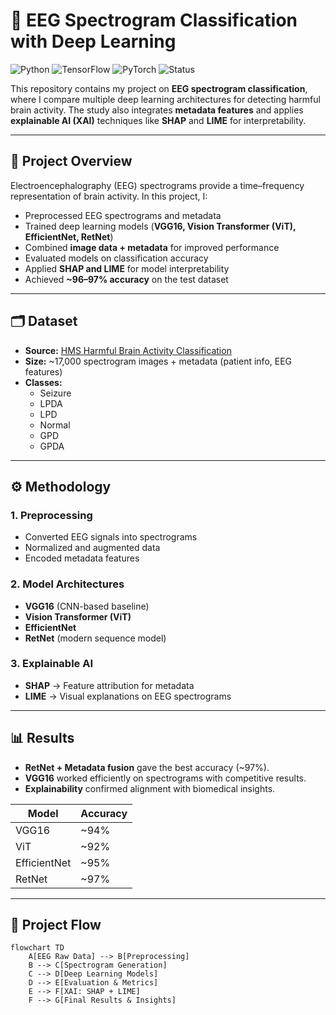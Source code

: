 # 🧠 EEG Spectrogram Classification with Deep Learning

![Python](https://img.shields.io/badge/Python-3.8%2B-blue)
![TensorFlow](https://img.shields.io/badge/TensorFlow-2.x-orange)
![PyTorch](https://img.shields.io/badge/PyTorch-2.x-red)
![Status](https://img.shields.io/badge/Status-Completed-brightgreen)

This repository contains my project on **EEG spectrogram classification**, where I compare multiple deep learning architectures for detecting harmful brain activity. The study also integrates **metadata features** and applies **explainable AI (XAI)** techniques like **SHAP** and **LIME** for interpretability.

---

## 📌 Project Overview

Electroencephalography (EEG) spectrograms provide a time–frequency representation of brain activity. In this project, I:

- Preprocessed EEG spectrograms and metadata
- Trained deep learning models (**VGG16, Vision Transformer (ViT), EfficientNet, RetNet**)
- Combined **image data + metadata** for improved performance
- Evaluated models on classification accuracy
- Applied **SHAP and LIME** for model interpretability
- Achieved **~96–97% accuracy** on the test dataset

---

## 🗂️ Dataset

- **Source:** [HMS Harmful Brain Activity Classification](https://www.kaggle.com/competitions/hms-harmful-brain-activity-classification)
- **Size:** ~17,000 spectrogram images + metadata (patient info, EEG features)
- **Classes:**
  - Seizure
  - LPDA
  - LPD
  - Normal
  - GPD
  - GPDA

---

## ⚙️ Methodology

### 1. Preprocessing

- Converted EEG signals into spectrograms
- Normalized and augmented data
- Encoded metadata features

### 2. Model Architectures

- **VGG16** (CNN-based baseline)
- **Vision Transformer (ViT)**
- **EfficientNet**
- **RetNet** (modern sequence model)

### 3. Explainable AI

- **SHAP** → Feature attribution for metadata
- **LIME** → Visual explanations on EEG spectrograms

---

## 📊 Results

- **RetNet + Metadata fusion** gave the best accuracy (~97%).
- **VGG16** worked efficiently on spectrograms with competitive results.
- **Explainability** confirmed alignment with biomedical insights.

| Model        | Accuracy |
| ------------ | -------- |
| VGG16        | ~94%     |
| ViT          | ~92%     |
| EfficientNet | ~95%     |
| RetNet       | ~97%     |

---

## 📌 Project Flow

```mermaid
flowchart TD
    A[EEG Raw Data] --> B[Preprocessing]
    B --> C[Spectrogram Generation]
    C --> D[Deep Learning Models]
    D --> E[Evaluation & Metrics]
    E --> F[XAI: SHAP + LIME]
    F --> G[Final Results & Insights]
```
